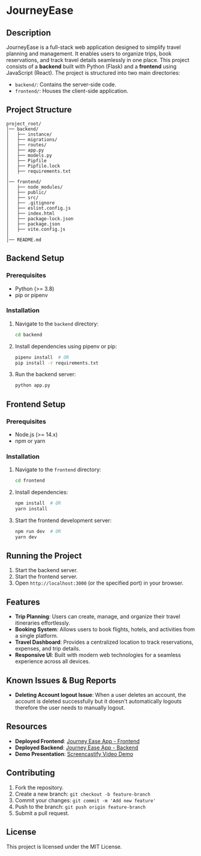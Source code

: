 # JourneyEase

## Description

JourneyEase is a full-stack web application designed to simplify travel planning and management. It enables users to organize trips, book reservations, and track travel details seamlessly in one place.
This project consists of a **backend** built with Python (Flask) and a **frontend** using JavaScript (React). The project is structured into two main directories:
- `backend/`: Contains the server-side code.
- `frontend/`: Houses the client-side application.

## Project Structure
```
project_root/
│── backend/
│   ├── instance/
│   ├── migrations/
│   ├── routes/
│   ├── app.py
│   ├── models.py
│   ├── Pipfile
│   ├── Pipfile.lock
│   ├── requirements.txt
│
│── frontend/
│   ├── node_modules/
│   ├── public/
│   ├── src/
│   ├── .gitignore
│   ├── eslint.config.js
│   ├── index.html
│   ├── package-lock.json
│   ├── package.json
│   ├── vite.config.js
│
│── README.md
```

## Backend Setup
### Prerequisites

- Python (>= 3.8)
- pip or pipenv

### Installation

1. Navigate to the `backend` directory:
   ```sh
   cd backend
   ```
2. Install dependencies using pipenv or pip:
   ```sh
   pipenv install  # OR
   pip install -r requirements.txt
   ```
3. Run the backend server:
   ```sh
   python app.py
   ```

## Frontend Setup
### Prerequisites
- Node.js (>= 14.x)
- npm or yarn

### Installation

1. Navigate to the `frontend` directory:
   ```sh
   cd frontend
   ```
2. Install dependencies:
   ```sh
   npm install  # OR
   yarn install
   ```
3. Start the frontend development server:
   ```sh
   npm run dev  # OR
   yarn dev
   ```

## Running the Project

1. Start the backend server.
2. Start the frontend server.
3. Open `http://localhost:3000` (or the specified port) in your browser.

## Features

- **Trip Planning**: Users can create, manage, and organize their travel itineraries effortlessly.
- **Booking System**: Allows users to book flights, hotels, and activities from a single platform.
- **Travel Dashboard**: Provides a centralized location to track reservations, expenses, and trip details.
- **Responsive UI**: Built with modern web technologies for a seamless experience across all devices.

## Known Issues & Bug Reports

- **Deleting Account logout Issue**: When a user deletes an account, the account is deleted successfully but it doesn't automatically logouts therefore the user needs to manually logout.

## Resources

- **Deployed Frontend**: [Journey Ease App - Frontend](https://journey-ease-website.vercel.app/)
- **Deployed Backend**: [Journey Ease App - Backend](https://volunteer-matching-app-server.onrender.com/)
- **Demo Presentation**: [Screencastify Video Demo](https://youtu.be/fqeVZi8tRKk)


## Contributing

1. Fork the repository.
2. Create a new branch: `git checkout -b feature-branch`
3. Commit your changes: `git commit -m 'Add new feature'`
4. Push to the branch: `git push origin feature-branch`
5. Submit a pull request.

## License

This project is licensed under the MIT License.

